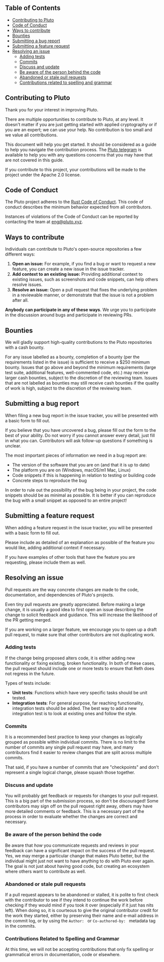 ## Table of Contents

- [Contributing to Pluto](#contributing-to-pluto)
- [Code of Conduct](#code-of-conduct)
- [Ways to contribute](#ways-to-contribute)
- [Bounties](#bounties)
- [Submitting a bug report](#submitting-a-bug-report)
- [Submitting a feature request](#submitting-a-feature-request)
- [Resolving an issue](#resolving-an-issue)
  - [Adding tests](#adding-tests)
  - [Commits](#commits)
  - [Discuss and update](#discuss-and-update)
  - [Be aware of the person behind the code](#be-aware-of-the-person-behind-the-code)
  - [Abandoned or stale pull requests](#abandoned-or-stale-pull-requests)
  - [Contributions related to spelling and grammar](#contributions-related-to-spelling-and-grammar)



## Contributing to Pluto

Thank you for your interest in improving Pluto.

There are multiple opportunities to contribute to Pluto, at any level. It doesn't matter if you are just getting started with applied cryptography or if you are an expert; we can use your help. No contribution is too small and we value all contributions.

This document will help you get started. It should be considered as a guide to help you navigate the contribution process. The [Pluto telegram](https://t.me/pluto_xyz/1) is available to help you with any questions concerns that you may have that are not covered in this guide.

If you contribute to this project, your contributions will be made to the project under the Apache 2.0 license.

## Code of Conduct

The Pluto project adheres to the [Rust Code of Conduct](https://github.com/rust-lang/rust/blob/master/CODE_OF_CONDUCT.md). This code of conduct describes the minimum behavior expected from all contributors.

Instances of violations of the Code of Conduct can be reported by contacting the team at [eng@pluto.xyz](mailto:eng@pluto.xyz).

## Ways to contribute

Individuals can contribute to Pluto's open-source repositories a few different ways:

1. **Open an issue:** For example, if you find a bug or want to request a new feature, you can create a new issue in the issue tracker.
2. **Add context to an existing issue:** Providing additional context to existing issues, such as screenshots and code snippets, can help others resolve issues.
3. **Resolve an issue:** Open a pull request that fixes the underlying problem in a reviewable manner, or demonstrate that the issue is not a problem after all.

**Anybody can participate in any of these ways**. We urge you to participate in the discussion around bugs and participate in reviewing PRs.

## Bounties

We will gladly support high-quality contributions to the Pluto repositories with a cash bounty. 

For any issue labelled as a bounty, completion of a bounty (per the requirements listed in the issue) is sufficient to receive a $250 minimum bounty. Issues that go above and beyond the minimum requirements (large test suite, additional features, well-commented code, etc.) may receive larger cash bounties, subject to the discretion of the reviewing team. Issues that are not labelled as bounties may still receive cash bounties if the quality of work is high, subject to the discretion of the reviewing team.

## Submitting a bug report

When filing a new bug report in the issue tracker, you will be presented with a basic form to fill out.

If you believe that you have uncovered a bug, please fill out the form to the best of your ability. Do not worry if you
cannot answer every detail, just fill in what you can. Contributors will ask follow-up questions if something is
unclear.

The most important pieces of information we need in a bug report are:

- The version of the software that you are on (and that it is up to date)
- The platform you are on (Windows, macOS/m1 Mac, Linux)
- Code snippets if this is happening in relation to testing or building code
- Concrete steps to reproduce the bug

In order to rule out the possibility of the bug being in your project, the code snippets should be as minimal as
possible. It is better if you can reproduce the bug with a small snippet as opposed to an entire project!

## Submitting a feature request

When adding a feature request in the issue tracker, you will be presented with a basic form to fill out.

Please include as detailed of an explanation as possible of the feature you would like, adding additional context if
necessary.

If you have examples of other tools that have the feature you are requesting, please include them as well.

## Resolving an issue

Pull requests are the way concrete changes are made to the code, documentation, and dependencies of Pluto's projects.

Even tiny pull requests are greatly appreciated. Before making a large change, it is usually a good idea to first open an issue describing the change to solicit feedback and guidance. This will increase the likelihood of the PR getting merged.

If you are working on a larger feature, we encourage you to open up a draft pull request, to make sure that other contributors are not duplicating work.

### Adding tests

If the change being proposed alters code, it is either adding new functionality or fixing existing, broken functionality.
In both of these cases, the pull request should include one or more tests to ensure that Reth does not regress in the future.

Types of tests include:

- **Unit tests**: Functions which have very specific tasks should be unit tested.
- **Integration tests**: For general purpose, far reaching functionality, integration tests should be added. The best way to add a new integration test is to look at existing ones and follow the style.

### Commits

It is a recommended best practice to keep your changes as logically grouped as possible within individual commits. There is no limit to the number of commits any single pull request may have, and many contributors find it easier to review changes that are split across multiple commits.

That said, if you have a number of commits that are "checkpoints" and don't represent a single logical change, please squash those together.

### Discuss and update

You will probably get feedback or requests for changes to your pull request. This is a big part of the submission process, so don't be discouraged! Some contributors may sign off on the pull request right away, others may have more detailed comments or feedback. This is a necessary part of the process in order to evaluate whether the changes are correct and necessary.

### Be aware of the person behind the code

Be aware that _how_ you communicate requests and reviews in your feedback can have a significant impact on the success
of the pull request. Yes, we may merge a particular change that makes Pluto better, but the individual might just not
want to have anything to do with Pluto ever again. The goal is not just about having good code, but creating an ecosystem where others want to contribute as well. 

### Abandoned or stale pull requests

If a pull request appears to be abandoned or stalled, it is polite to first check with the contributor to see if they
intend to continue the work before checking if they would mind if you took it over (especially if it just has nits
left). When doing so, it is courteous to give the original contributor credit for the work they started, either by
preserving their name and e-mail address in the commit log, or by using the `Author: ` or `Co-authored-by: ` metadata
tag in the commits.


### Contributions Related to Spelling and Grammar

At this time, we will not be accepting contributions that only fix spelling or grammatical errors in documentation, code or elsewhere.

